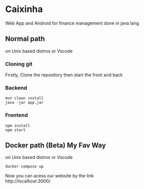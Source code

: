 # Caixinha
Web App and Android for finance management done in java lang

## Normal path

on Unix based distros or Vscode

### Cloning git

Firstly, Clone the repository then start the front and back</br>

### Backend
```
mvn clean install
java -jar app.jar
```

### Frontend
```
npm install
npm start
```

## Docker path (Beta) My Fav Way

on Unix based distros or Vscode

```
docker compose up
```
Now you can acess our website by the link </br>
http://localhost:3000/
